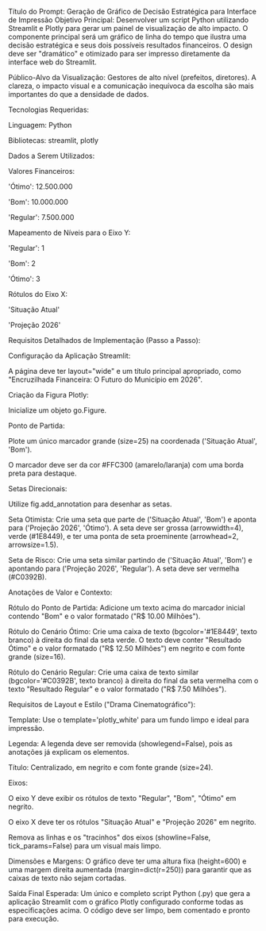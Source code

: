 Título do Prompt: Geração de Gráfico de Decisão Estratégica para Interface de Impressão
Objetivo Principal:
Desenvolver um script Python utilizando Streamlit e Plotly para gerar um painel de visualização de alto impacto. O componente principal será um gráfico de linha do tempo que ilustra uma decisão estratégica e seus dois possíveis resultados financeiros. O design deve ser "dramático" e otimizado para ser impresso diretamente da interface web do Streamlit.

Público-Alvo da Visualização:
Gestores de alto nível (prefeitos, diretores). A clareza, o impacto visual e a comunicação inequívoca da escolha são mais importantes do que a densidade de dados.

Tecnologias Requeridas:

Linguagem: Python

Bibliotecas: streamlit, plotly

Dados a Serem Utilizados:

Valores Financeiros:

'Ótimo': 12.500.000

'Bom': 10.000.000

'Regular': 7.500.000

Mapeamento de Níveis para o Eixo Y:

'Regular': 1

'Bom': 2

'Ótimo': 3

Rótulos do Eixo X:

'Situação Atual'

'Projeção 2026'

Requisitos Detalhados de Implementação (Passo a Passo):

Configuração da Aplicação Streamlit:

A página deve ter layout="wide" e um título principal apropriado, como "Encruzilhada Financeira: O Futuro do Município em 2026".

Criação da Figura Plotly:

Inicialize um objeto go.Figure.

Ponto de Partida:

Plote um único marcador grande (size=25) na coordenada ('Situação Atual', 'Bom').

O marcador deve ser da cor #FFC300 (amarelo/laranja) com uma borda preta para destaque.

Setas Direcionais:

Utilize fig.add_annotation para desenhar as setas.

Seta Otimista: Crie uma seta que parte de ('Situação Atual', 'Bom') e aponta para ('Projeção 2026', 'Ótimo'). A seta deve ser grossa (arrowwidth=4), verde (#1E8449), e ter uma ponta de seta proeminente (arrowhead=2, arrowsize=1.5).

Seta de Risco: Crie uma seta similar partindo de ('Situação Atual', 'Bom') e apontando para ('Projeção 2026', 'Regular'). A seta deve ser vermelha (#C0392B).

Anotações de Valor e Contexto:

Rótulo do Ponto de Partida: Adicione um texto acima do marcador inicial contendo "Bom" e o valor formatado ("R$ 10.00 Milhões").

Rótulo do Cenário Ótimo: Crie uma caixa de texto (bgcolor='#1E8449', texto branco) à direita do final da seta verde. O texto deve conter "Resultado Ótimo" e o valor formatado ("R$ 12.50 Milhões") em negrito e com fonte grande (size=16).

Rótulo do Cenário Regular: Crie uma caixa de texto similar (bgcolor='#C0392B', texto branco) à direita do final da seta vermelha com o texto "Resultado Regular" e o valor formatado ("R$ 7.50 Milhões").

Requisitos de Layout e Estilo ("Drama Cinematográfico"):

Template: Use o template='plotly_white' para um fundo limpo e ideal para impressão.

Legenda: A legenda deve ser removida (showlegend=False), pois as anotações já explicam os elementos.

Título: Centralizado, em negrito e com fonte grande (size=24).

Eixos:

O eixo Y deve exibir os rótulos de texto "Regular", "Bom", "Ótimo" em negrito.

O eixo X deve ter os rótulos "Situação Atual" e "Projeção 2026" em negrito.

Remova as linhas e os "tracinhos" dos eixos (showline=False, tick_params=False) para um visual mais limpo.

Dimensões e Margens: O gráfico deve ter uma altura fixa (height=600) e uma margem direita aumentada (margin=dict(r=250)) para garantir que as caixas de texto não sejam cortadas.

Saída Final Esperada:
Um único e completo script Python (.py) que gera a aplicação Streamlit com o gráfico Plotly configurado conforme todas as especificações acima. O código deve ser limpo, bem comentado e pronto para execução.